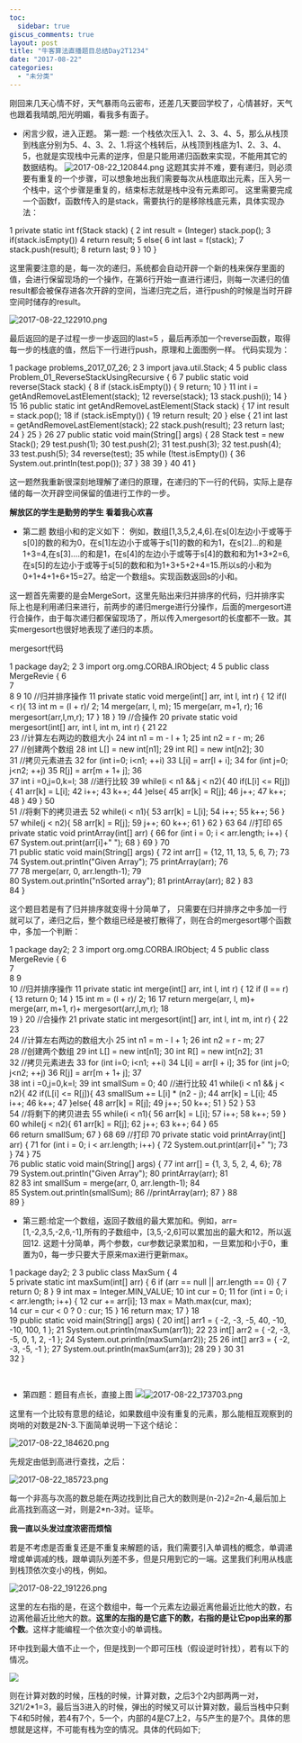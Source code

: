 ```yaml
---
toc:
  sidebar: true
giscus_comments: true
layout: post
title: "牛客算法直播题目总结Day2T1234"
date: "2017-08-22"
categories: 
  - "未分类"
---
```


刚回来几天心情不好，天气暴雨乌云密布，还差几天要回学校了，心情甚好，天气也跟着我晴朗,阳光明媚，看我多有面子。

- 闲言少叙，进入正题。 第一题: 一个栈依次压入1、2、3、4、5，那么从栈顶到栈底分别为5、4、3、2、1.将这个栈转后，从栈顶到栈底为1、2、3、4、5，也就是实现栈中元素的逆序，但是只能用递归函数来实现，不能用其它的数据结构。 ![2017-08-22_120844.png](https://zhengliangliang.files.wordpress.com/2017/08/2017-08-22_120844.png) 这题其实并不难，要有递归，则必须要有重复的一个步骤，可以想象地出我们需要每次从栈底取出元素，压入另一个栈中，这个步骤是重复的，结束标志就是栈中没有元素即可。 这里需要完成一个函数f，函数f传入的是stack，需要执行的是移除栈底元素，具体实现办法：

 1 	private static int f(Stack stack) {
 2 		int result = (Integer) stack.pop();
 3 		if(stack.isEmpty())
 4 			return result;
 5 		else{
 6 			int last = f(stack);
 7 			stack.push(result);
 8 			return last;
 9 		}
10 	}

这里需要注意的是，每一次的递归，系统都会自动开辟一个新的栈来保存里面的值，会进行保留现场的一个操作，在第6行开始一直进行递归，则每一次递归的值result都会被保存进各次开辟的空间，当递归完之后，进行push的时候是当时开辟空间时储存的result。

![2017-08-22_122910.png](https://zhengliangliang.files.wordpress.com/2017/08/2017-08-22_122910.png)

最后返回的是子过程一步一步返回的last=5 ，最后再添加一个reverse函数，取得每一步的栈底的值，然后下一行进行push，原理和上面图例一样。 代码实现为：

 1 package problems_2017_07_26;
 2 
 3 import java.util.Stack;
 4 
 5 public class Problem_01_ReverseStackUsingRecursive {
 6 
 7 	public static void reverse(Stack<Integer> stack) {
 8 		if (stack.isEmpty()) {
 9 			return;
10 		}
11 		int i = getAndRemoveLastElement(stack);
12 		reverse(stack);
13 		stack.push(i);
14 	}
15 
16 	public static int getAndRemoveLastElement(Stack<Integer> stack) {
17 		int result = stack.pop();
18 		if (stack.isEmpty()) {
19 			return result;
20 		} else {
21 			int last = getAndRemoveLastElement(stack);
22 			stack.push(result);
23 			return last;
24 		}
25 	}
26 
27 	public static void main(String[] args) {
28 		Stack<Integer> test = new Stack<Integer>();
29 		test.push(1);
30 		test.push(2);
31 		test.push(3);
32 		test.push(4);
33 		test.push(5);
34 		reverse(test);
35 		while (!test.isEmpty()) {
36 			System.out.println(test.pop());
37 		}
38 
39 	}
40 
41 }

这一题然我重新很深刻地理解了递归的原理，在递归的下一行的代码，实际上是存储的每一次开辟空间保留的值进行工作的一步。

**解放区的学生是勤劳的学生 看着我心欢喜**

- 第二题 数组小和的定义如下： 例如，数组[1,3,5,2,4,6].在s[0]左边小于或等于s[0]的数的和为0，在s[1]左边小于或等于s[1]的数的和为1，在s[2]...的和是 1+3=4,在s[3]....的和是1，在s[4]的左边小于或等于s[4]的数和和为1+3+2=6,在s[5]的左边小于或等于s[5]的数和和为1+3+5+2+4=15.所以s的小和为0+1+4+1+6+15=27。给定一个数组s。实现函数返回s的小和。

这一题首先需要的是会MergeSort，这里先贴出来归并排序的代码，归并排序实际上也是利用递归来进行，前两步的递归merge进行分操作，后面的mergesort进行合操作，由于每次递归都保留现场了，所以传入mergesort的长度都不一致。其实mergesort也很好地表现了递归的本质。

mergesort代码

 1 package day2;
 2 
 3 import org.omg.CORBA.IRObject;
 4 
 5 public class MergeRevie {
 6 	
 7 	
 8 
 9
10 	//归并排序操作
11 	private static void merge(int[] arr, int l, int r) {
12 		if(l < r){
13 			int m = (l + r)/ 2;
14 			merge(arr, l, m);
15 			merge(arr, m+1, r);
16 			mergesort(arr,l,m,r);
17 		}
18 	}
19 	//合操作
20 	private static void mergesort(int[] arr, int l, int m, int r) {
21 
22 		
23 		//计算左右两边的数组大小
24 		int n1 = m - l + 1;
25 		int n2 = r - m;
26 		
27 		//创建两个数组
28 		int L[] = new int[n1];
29 		int R[] = new int[n2];
30 		
31 		//拷贝元素进去
32 		 for (int i=0; i<n1; ++i)
33 	            L[i] = arr[l + i];
34 	     for (int j=0; j<n2; ++j)
35 	            R[j] = arr[m + 1+ j];
36 	     
37 	     int i =0,j=0,k=l;
38 	     //进行比较
39 	     while(i < n1 && j < n2){
40 	    	 if(L[i] <= R[j]){
41 	    		 arr[k] = L[i];
42 	    		 i++;
43 	    		 k++;
44 	    	 }else{
45 	    		 arr[k] = R[j];
46 	    		 j++;
47 	    		 k++;
48 	    	 }
49 	     }
50 	     
51 	     //将剩下的拷贝进去
52 	     while(i < n1){
53 	    	 arr[k] = L[i];
54     		 i++;
55     		 k++;
56 	     }
57 	     while(j < n2){
58 	    	 arr[k] = R[j];
59     		 j++;
60     		 k++;
61 	     }
62 	}
63 
64 	//打印
65 	private static void printArray(int[] arr) {
66 		for (int i = 0; i < arr.length; i++) {
67 			System.out.print(arr[i]+" ");
68 		}
69 	}
70 	
71 	public static void main(String[] args) {
72 		int arr[] = {12, 11, 13, 5, 6, 7};
73 		 
74         System.out.println("Given Array");
75         printArray(arr);
76  
77 
78         merge(arr, 0, arr.length-1);
79  
80         System.out.println("nSorted array");
81         printArray(arr);
82     }
83 	
84 }

这个题目若是有了归并排序就变得十分简单了， 只需要在归并排序之中多加一行就可以了，递归之后，整个数组已经是被打散得了，则在合的mergesort哪个函数中，多加一个判断：

 1 package day2;
 2 
 3 import org.omg.CORBA.IRObject;
 4 
 5 public class MergeRevie {
 6 	
 7 	
 8 
 9 	
10 	//归并排序操作
11 	private static int merge(int[] arr, int l, int r) {
12 		if (l == r) {
13 			return 0;
14 		}
15 			int m = (l + r)/ 2;
16 
17 			return merge(arr, l, m)+ merge(arr, m+1, r)+ mergesort(arr,l,m,r);
18 			
19 	}
20 	//合操作
21 	private static int mergesort(int[] arr, int l, int m, int r) {
22 
23 		
24 		//计算左右两边的数组大小
25 		int n1 = m - l + 1;
26 		int n2 = r - m;
27 		
28 		//创建两个数组
29 		int L[] = new int[n1];
30 		int R[] = new int[n2];
31 		
32 		//拷贝元素进去
33 		 for (int i=0; i<n1; ++i)
34 	            L[i] = arr[l + i];
35 	     for (int j=0; j<n2; ++j)
36 	            R[j] = arr[m + 1+ j];
37 	     
38 	     int i =0,j=0,k=l;
39 	     int smallSum = 0;
40 	     //进行比较
41 	     while(i < n1 && j < n2){
42 	    	 if(L[i] <= R[j]){
43 	    		 smallSum += L[i] * (n2 - j);
44 	    		 arr[k] = L[i];
45 	    		 i++;
46 	    		 k++;
47 	    	 }else{
48 	    		 arr[k] = R[j];
49 	    		 j++;
50 	    		 k++;
51 	    	 }
52 	     }
53 	     
54 	     //将剩下的拷贝进去
55 	     while(i < n1){
56 	    	 arr[k] = L[i];
57     		 i++;
58     		 k++;
59 	     }
60 	     while(j < n2){
61 	    	 arr[k] = R[j];
62     		 j++;
63     		 k++;
64 	     }
65 	     
66 	     return smallSum;
67 	}
68 
69 	//打印
70 	private static void printArray(int[] arr) {
71 		for (int i = 0; i < arr.length; i++) {
72 			System.out.print(arr[i]+" ");
73 		}
74 	}
75 	
76 	public static void main(String[] args) {
77 		int arr[] = {1, 3, 5, 2, 4, 6};
78 		 
79         System.out.println("Given Array");
80         printArray(arr);
81  
82 
83         int smallSum = merge(arr, 0, arr.length-1);
84  
85         System.out.println(smallSum);
86         //printArray(arr);
87     }
88 	
89 }

- 第三题:给定一个数组，返回子数组的最大累加和。例如，arr=[1,-2,3,5,-2,6,-1],所有的子数组中，[3,5,-2,6]可以累加出的最大和12，所以返回12. 这题十分简单，两个参数，cur参数记录累加和，一旦累加和小于0，重置为0，每一步只要大于原来max进行更新max。

 1 package day2;
 2 
 3 public class MaxSum {
 4 	
 5 	private static int maxSum(int[] arr) {
 6 		if (arr == null || arr.length == 0) {
 7 			return 0;
 8 		}
 9 		int max = Integer.MIN_VALUE;
10 		int cur = 0;
11 		for (int i = 0; i < arr.length; i++) {
12 			cur += arr[i];
13 			max = Math.max(cur, max);	
14 			cur = cur < 0 ? 0 : cur;
15 		}
16 		return max;
17 	}
18 	
19 	public static void main(String[] args) {
20 		int[] arr1 = { -2, -3, -5, 40, -10, -10, 100, 1 };
21 		System.out.println(maxSum(arr1));
22 
23 		int[] arr2 = { -2, -3, -5, 0, 1, 2, -1 };
24 		System.out.println(maxSum(arr2));
25 
26 		int[] arr3 = { -2, -3, -5, -1 };
27 		System.out.println(maxSum(arr3));
28 
29 	}
30 
31 	
32 }

 

- 第四题：题目有点长，直接上图 ![](https://zhengliangliang.files.wordpress.com/2017/08/Capture.JPG)![2017-08-22_173703.png](https://zhengliangliang.files.wordpress.com/2017/08/2017-08-22_173703.png)

这里有一个比较有意思的结论，如果数组中没有重复的元素，那么能相互观察到的岗哨的对数是2N-3.下面简单说明一下这个结论：

![2017-08-22_184620.png](https://zhengliangliang.files.wordpress.com/2017/08/2017-08-22_184620.png)

先规定由低到高进行查找，之后：

![2017-08-22_185723.png](https://zhengliangliang.files.wordpress.com/2017/08/2017-08-22_185723.png)

每一个非高与次高的数总能在两边找到比自己大的数则是(n-2)*2=2*n-4,最后加上此高找到高这一对，则是2*n-3对。证毕。

**我一直以头发过度浓密而烦恼**

若是不考虑是否重复还是不重复来解题的话，我们需要引入单调栈的概念，单调递增或单调减的栈，跟单调队列差不多，但是只用到它的一端。这里我们利用从栈底到栈顶依次变小的栈，例如。

![2017-08-22_191226.png](https://zhengliangliang.files.wordpress.com/2017/08/2017-08-22_191226.png)

这里的左右指的是，在这个数组中，每一个元素左边最近离他最近比他大的数，右边离他最近比他大的数。**这里的左指的是它底下的数，右指的是让它pop出来的那个数**。这样才能编程一个依次变小的单调栈。

环中找到最大值不止一个，但是找到一个即可压栈（假设逆时针找），若有以下的情况。

![](https://zhengliangliang.files.wordpress.com/2017/08/2017-08-22_192143.png)

则在计算对数的时候，压栈的时候，计算对数，之后3个2内部两两一对，3*2*1/2*1=3，最后当3进入的时候，弹出的时候又可以计算对数，最后当栈中只剩下4和5时候，若4有7个，5一个，内部的4是C7上2，与5产生的是7个。具体的思想就是这样，不可能有栈为空的情况。具体的代码如下;
